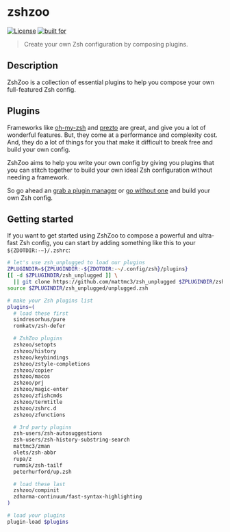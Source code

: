 # zshzoo

[![License](https://img.shields.io/badge/license-MIT-007EC7)](/LICENSE)
[![built for](https://img.shields.io/badge/built%20for-%20%F0%9F%A6%93%20zshzoo-black)][zshzoo]

> Create your own Zsh configuration by composing plugins.

## Description

ZshZoo is a collection of essential plugins to help you compose your own full-featured
Zsh config.

## Plugins

Frameworks like [oh-my-zsh] and [prezto] are great, and give you a lot of wonderful
features. But, they come at a performance and complexity cost. And, they do a lot of
things for you that make it difficult to break free and build your own config.

ZshZoo aims to help you write your own config by giving you plugins that you can
stitch together to build your own ideal Zsh configuration without needing a framework.

So go ahead an [grab a plugin manager][plugin-managers] or
[go without one][zsh_unplugged] and build your own Zsh config.

## Getting started

If you want to get started using ZshZoo to compose a powerful and ultra-fast Zsh config,
you can start by adding something like this to your `${ZDOTDIR:-~}/.zshrc`:

```zsh
# let's use zsh_unplugged to load our plugins
ZPLUGINDIR=${ZPLUGINDIR:-${ZDOTDIR:-~/.config/zsh}/plugins}
[[ -d $ZPLUGINDIR/zsh_unplugged ]] \
  || git clone https://github.com/mattmc3/zsh_unplugged $ZPLUGINDIR/zsh_unplugged
source $ZPLUGINDIR/zsh_unplugged/unplugged.zsh

# make your Zsh plugins list
plugins=(
  # load these first
  sindresorhus/pure
  romkatv/zsh-defer

  # ZshZoo plugins
  zshzoo/setopts
  zshzoo/history
  zshzoo/keybindings
  zshzoo/zstyle-completions
  zshzoo/copier
  zshzoo/macos
  zshzoo/prj
  zshzoo/magic-enter
  zshzoo/zfishcmds
  zshzoo/termtitle
  zshzoo/zshrc.d
  zshzoo/zfunctions

  # 3rd party plugins
  zsh-users/zsh-autosuggestions
  zsh-users/zsh-history-substring-search
  mattmc3/zman
  olets/zsh-abbr
  rupa/z
  rummik/zsh-tailf
  peterhurford/up.zsh

  # load these last
  zshzoo/compinit
  zdharma-continuum/fast-syntax-highlighting
)

# load your plugins
plugin-load $plugins
```

[oh-my-zsh]:       https://github.com/ohmyzsh/ohmyzsh
[prezto]:          https://github.com/sorin-ionescu/prezto
[plugin-managers]: https://github.com/unixorn/awesome-zsh-plugins#frameworks
[zsh_unplugged]:   https://github.com/mattmc3/zsh_unplugged
[zshzoo]:          https://github.com/zshzoo
